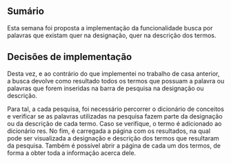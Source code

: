 ## Sumário
Esta semana foi proposta a implementação da funcionalidade busca por palavras que existam quer na designação, quer na descrição dos termos. 

## Decisões de implementação
Desta vez, e ao contrário do que implementei no trabalho de casa anterior, a busca devolve como resultado todos os termos que possuam a palavra ou palavras que forem inseridas na barra de pesquisa na designação ou descrição. 

Para tal, a cada pesquisa, foi necessário percorrer o dicionário de conceitos e verificar se as palavras utilizadas na pesquisa fazem parte da designação ou da descrição de cada termo. Caso se verifique, o termo é adicionado ao dicionário res. No fim, é carregada a página com os resultados, na qual pode ser visualizada a designação e descrição dos termos que resultaram da pesquisa. Também é possível abrir a página de cada um dos termos, de forma a obter toda a informação acerca dele.